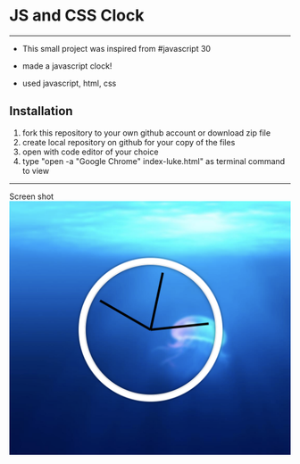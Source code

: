 # JS and CSS Clock

---

- This small project was inspired from #javascript 30

- made a javascript clock!

- used javascript, html, css 

## Installation

1. fork this repository to your own github account or download zip file
2. create local repository on github for your copy of the files
3. open with code editor of your choice
4. type "open -a "Google Chrome" index-luke.html" as terminal command to view 

---
Screen shot
![JS+CSS-clock](clock.png)